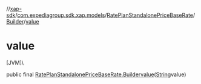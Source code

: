 //[xap-sdk](../../../../index.md)/[com.expediagroup.sdk.xap.models](../../index.md)/[RatePlanStandalonePriceBaseRate](../index.md)/[Builder](index.md)/[value](value.md)

# value

[JVM]\

public final [RatePlanStandalonePriceBaseRate.Builder](index.md)[value](value.md)([String](https://docs.oracle.com/javase/8/docs/api/java/lang/String.html)value)
